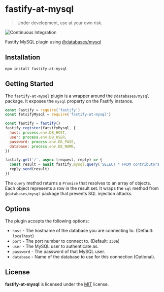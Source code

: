 # fastify-at-mysql

> Under development, use at your own risk.

![Continuous Integration](https://github.com/mateonunez/fastify-at-mysql/workflows/ci/badge.svg)

Fastify MySQL plugin using [@databases/mysql](https://www.atdatabases.org/docs/sql)

## Installation

```
npm install fastify-at-mysql
```

## Getting Started

The `fastify-at-mysql` plugin is a wrapper around the `@databases/mysql` package. It exposes the `mysql` property on the Fastify instance.

```js
const Fastify = require('fastify')
const fatsifyMysql = require('fastify-at-mysql')

const fastify = fastify()
fastify.register(fatsifyMysql, {
  host: process.env.DB_HOST,
  user: process.env.DB_USER,
  password: process.env.DB_PASS,
  database: process.env.DB_NAME,
})

fastify.get('/', async (request, reply) => {
  const result = await fastify.mysql.query('SELECT * FROM contributors')  
  reply.send(result)
})
```

The `query` method returns a `Promise` that resolves to an array of objects. Each object represents a row in the result set. It wraps the `sql` method from `@databases/mysql` package that prevents SQL injection attacks.

## Options

The plugin accepts the following options:

- `host` - The hostname of the database you are connecting to. (Default: `localhost`)
- `port` - The port number to connect to. (Default: `3306`)
- `user` - The MySQL user to authenticate as.
- `password` - The password of that MySQL user.
- `database` - Name of the database to use for this connection (Optional).

## License

**fastify-at-mysql** is licensed under the [MIT](LICENSE) license.

